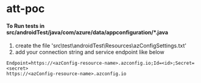 # att-poc

#### To Run tests in src/androidTest/java/com/azure/data/appconfiguration/*.java

1. create the file 'src\test\androidTest\Resources\azConfigSettings.txt'
2. add your connection string and service endpoint like below

```
Endpoint=https://<azConfig-resource-name>.azconfig.io;Id=<id>;Secret=<secret>
https://<azConfig-resource-name>.azconfig.io
```
